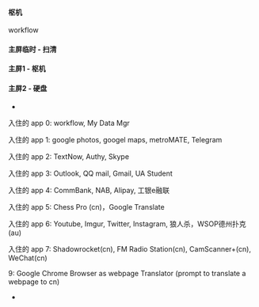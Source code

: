 
#### 枢机

workflow

#### 主屏临时 - 扫清

#### 主屏1 - 枢机

#### 主屏2 - 硬盘

-

入住的 app 0:
workflow, My Data Mgr

入住的 app 1:
google photos, googel maps, metroMATE, Telegram

入住的 app 2:
TextNow, Authy, Skype

入住的 app 3:
Outlook, QQ mail, Gmail, UA Student

入住的 app 4:
CommBank, NAB, Alipay, 工银e融联

入住的 app 5:
Chess Pro (cn)，Google Translate

入住的 app 6:
Youtube, Imgur, Twitter, Instagram, 狼人杀，WSOP德州扑克(au)

入住的 app 7:
Shadowrocket(cn), FM Radio Station(cn), CamScanner+(cn), WeChat(cn)


9:
Google Chrome Browser as webpage Translator (prompt to translate a webpage to cn)


-
